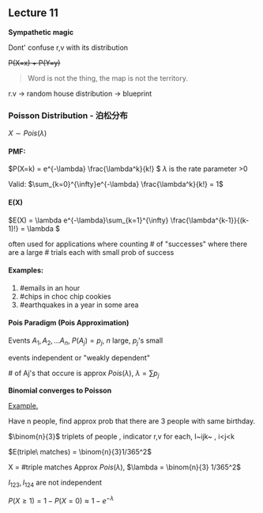 ## Lecture 11

**Sympathetic magic**

Dont' confuse r,v with its distribution

~~P(X=x) + P(Y=y)~~ 

> Word is not the thing,  the map is not the territory.

r.v -> random house  distribution -> blueprint

### Poisson Distribution - 泊松分布

$X \sim Pois(\lambda)$

#### PMF:

$P(X=k) = e^{-\lambda} \frac{\lambda^k}{k!} $   $\lambda$ is the rate parameter >0

Valid: $\sum_{k=0}^{\infty}e^{-\lambda} \frac{\lambda^k}{k!} = 1$

#### E(X)

$E(X) = \lambda e^{-\lambda}\sum_{k=1}^{\infty} \frac{\lambda^{k-1}}{(k-1)!} = \lambda $  

often used for applications where counting # of "successes" where there are a large  # trials  each with small prob of success

#### Examples:

1. \#emails in an hour
2. \#chips in choc chip cookies
3. \#earthquakes in a year in some area

#### Pois Paradigm (Pois Approximation)

Events $A_1, A_2,\dots A_n$, $P(A_j) = p_j$, $n$ large, $p_j$'s small

events independent or "weakly dependent"  

\# of  Aj's that occure is approx $Pois(\lambda)$, $\lambda = \sum p_j$

**Binomial converges to Poisson**

<u>Example.</u> 

Have n people, find approx  prob that there are 3 people with same birthday.

 $\binom{n}{3}$ triplets of people , indicator r,v for each, I~ijk~ , i<j<k

$E(triple\ matches) = \binom{n}{3}1/365^2$  

X = #triple matches  Approx $Pois(\lambda)$,  $\lambda = \binom{n}{3} 1/365^2$ 

$I_{123}, I_{124}$  are not independent 

$P(X\ge 1) = 1 - P(X=0) \approx 1 - e^{-\lambda}$ 